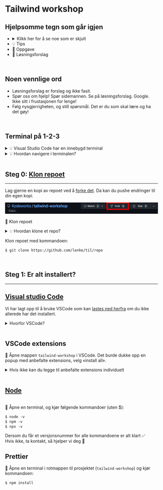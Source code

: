 # Tailwind workshop

## Hjelpsomme tegn som går igjen

- <details><summary>Klikk her for å se noe som er skjult</summary>
  <img src="https://media1.giphy.com/media/yYSSBtDgbbRzq/giphy.gif?cid=ecf05e4797zegn3f6aaier6wo0mdzchlml7yx6bav4awlvav&rid=giphy.gif&ct=g"></img></details>
- 💡 Tips
- 📜 Oppgave
- 🙈 Løsningsforslag

<br/>

## Noen vennlige ord

- Løsningsforslag er forslag og ikke fasit.
- Spør oss om hjelp! Spør sidemannen. Se på løsningsforslag. Google. Ikke sitt i frustasjonen for lenge!
- Følg nysgjerrigheten, og still spørsmål. Det er du som skal lære og ha det gøy!

<br/>

## Terminal på 1-2-3

<details><summary>💡 Visual Studio Code har en innebygd terminal</summary>

- Høyreklikk på en fil i filutforskeren til VSCode og velg «Open in Integrated Terminal».  
  ![Åpne terminal integrert i VSCode i filutforskeren](bilder-til-readme/vs-code-terminal-1.png)
- Eller velg «Terminal» i menyen helt i toppen av skjermen -> «New Terminal»  
![Åpne terminal integrert i VSCode i menyen](bilder-til-readme/vs-code-terminal-2.png)
</details>
<details><summary>💡 Hvordan navigere i terminalen?</summary>

list opp mapper og filer:

```console
$ ls
```

Gå inn i mappe:

```console
$ cd mappenavn
```

Gå ut av mappe:

```console
$ cd ..
```

</details>
<br/>

## Steg 0: [Klon repoet](https://docs.github.com/en/repositories/creating-and-managing-repositories/cloning-a-repository#cloning-a-repository)

---

Lag gjerne en kopi av repoet ved å [forke det](https://docs.github.com/en/get-started/quickstart/fork-a-repo#forking-a-repository). Da kan du pushe endringer til din egen kopi.

![Fork-knapp på github](bilder-til-readme/fork.png)

📜 Klon repoet

<details><summary>💡 Hvordan klone et repo?</summary>

Kopier lenken til repoet (Lenken fra ditt eget repo om du har forket det)

![Knapp for kopiering av url til repo](bilder-til-readme/copy-repo-url.png)

Åpne en terminal, og naviger til hvor du ønsker å kopiere koden.

  </details>

Klon repoet med kommandoen:

```console
$ git clone https://github.com/lenke/til/repo
```

  </details>

<br/>

## Steg 1: Er alt installert?

---

## [Visual studio Code](https://code.visualstudio.com/download)

Vi har lagt opp til å bruke VSCode som kan [lastes ned herfra](https://code.visualstudio.com/download) om du ikke allerede har det installert.

<details><summary>Hvorfor VSCode?</summary>

- Tailwind vedlikeholder en [offisiell VSCode extension](https://marketplace.visualstudio.com/items?itemName=bradlc.vscode-tailwindcss) som gir autocomplete og annet snacks.
- Det er enklere for oss å hjelpe til når vi bruker samme editor.
</details>
<br/>

## VSCode extensions

📜 Åpne mappen `tailwind-workshop` i VSCode. Det burde dukke opp en popup med anbefalte extensions, velg «install all».

<details><summary>Hvis ikke kan du legge til anbefalte extensions individuelt</summary>

> Trykk på lenken og trykk «install».

- [Tailwind CSS IntelliSense](https://marketplace.visualstudio.com/items?itemName=bradlc.vscode-tailwindcss)
- [Auto-Open Markdown Preview](https://marketplace.visualstudio.com/items?itemName=hnw.vscode-auto-open-markdown-preview)
- [Prettier - Code formatter](https://marketplace.visualstudio.com/items?itemName=esbenp.prettier-vscode)

</details>
<br/>

## [Node](https://nodejs.org/en/download/)

<br/>
📜 Åpne en terminal, og kjør følgende kommandoer (uten $):

```console
$ node -v
$ npm -v
$ npx -v
```

Dersom du får et versjonsnummer for alle kommandoene er alt klart ✅  
Hvis ikke, ta kontakt, så hjelper vi deg 🏃

## Prettier

📜 Åpne en terminal i rotmappen til prosjektet (`tailwind-workshop`) og kjør kommandoen:

```console
$ npm install
```
